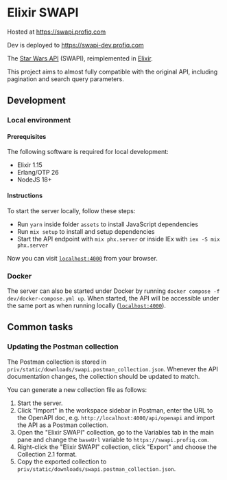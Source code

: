 # Elixir SWAPI

Hosted at https://swapi.profiq.com

Dev is deployed to https://swapi-dev.profiq.com

The [Star Wars API](https://swapi.dev/) (SWAPI), reimplemented in [Elixir](https://elixir-lang.org/).

This project aims to almost fully compatible with the original API, including pagination and search query parameters.

## Development
### Local environment
#### Prerequisites
The following software is required for local development:
* Elixir 1.15
* Erlang/OTP 26
* NodeJS 18+

#### Instructions
To start the server locally, follow these steps:

* Run `yarn` inside folder `assets` to install JavaScript dependencies
* Run `mix setup` to install and setup dependencies
* Start the API endpoint with `mix phx.server` or inside IEx with `iex -S mix phx.server`

Now you can visit [`localhost:4000`](http://localhost:4000) from your browser.

### Docker
The server can also be started under Docker by running `docker compose -f dev/docker-compose.yml up`. When started, the API will be accessible under the same port as when running locally ([`localhost:4000`](http://localhost:4000)).

## Common tasks
### Updating the Postman collection

The Postman collection is stored in `priv/static/downloads/swapi.postman_collection.json`. Whenever the API documentation changes, the collection should be updated to match.

You can generate a new collection file as follows:
1. Start the server.
2. Click "Import" in the workspace sidebar in Postman, enter the URL to the OpenAPI doc, e.g. `http://localhost:4000/api/openapi` and import the API as a Postman collection.
3. Open the "Elixir SWAPI" collection, go to the Variables tab in the main pane and change the `baseUrl` variable to `https://swapi.profiq.com`.
4. Right-click the "Elixir SWAPI" collection, click "Export" and choose the Collection 2.1 format.
5. Copy the exported collection to `priv/static/downloads/swapi.postman_collection.json`.
